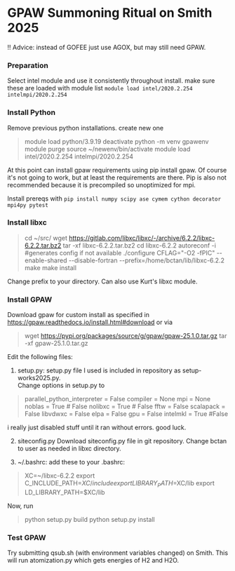 # GPAW Summoning Ritual on Smith 2025
!! Advice: instead of GOFEE just use AGOX, but may still need GPAW.

### Preparation

Select intel module and use it consistently throughout install. make sure these are loaded with module list
`module load intel/2020.2.254 intelmpi/2020.2.254`

### Install Python

Remove previous python installations. create new one 

> module load python/3.9.19
> deactivate
> python -m venv gpawenv
> module purge
> source ~/newenv/bin/activate
> module load intel/2020.2.254 intelmpi/2020.2.254

At this point can install gpaw requirements using pip install gpaw. Of course it's not going to work, but at least the requirements are there. Pip is also not recommended because it is precompiled so unoptimized for mpi.

Install prereqs with 
`pip install numpy scipy ase cymem cython decorator mpi4py pytest`
###  Install libxc

> cd ~/src/ 
> wget https://gitlab.com/libxc/libxc/-/archive/6.2.2/libxc-6.2.2.tar.bz2 
> tar -xf libxc-6.2.2.tar.bz2 
> cd libxc-6.2.2 
> autoreconf -i        #generates config if not available
> ./configure CFLAG="-O2 -fPIC" --enable-shared --disable-fortran --prefix=/home/bctan/lib/libxc-6.2.2
> make 
> make install

Change prefix to your directory. Can also use Kurt's libxc module. 


### Install GPAW

Download gpaw for custom install as specified in https://gpaw.readthedocs.io/install.html#download or via 
> wget https://pypi.org/packages/source/g/gpaw/gpaw-25.1.0.tar.gz
> tar -xf gpaw-25.1.0.tar.gz

Edit the following files: 
1. setup.py: 
setup.py file I used is included in repository as setup-works2025.py.  
Change options in setup.py to 
> parallel_python_interpreter = False
> compiler = None
> mpi = None
> noblas = True # False
> nolibxc = True # False
> fftw = False
> scalapack = False
> libvdwxc = False
> elpa = False
> gpu = False
> intelmkl = True #False

i really just disabled stuff until it ran without errors. good luck.


2. siteconfig.py
Download siteconfig.py file in git repository. Change bctan to user as needed in libxc directory.  


3. ~/.bashrc:
add these to your .bashrc: 
> XC=~/libxc-6.2.2 
> export C_INCLUDE_PATH=$XC/include 
> export LIBRARY_PATH=$XC/lib export LD_LIBRARY_PATH=$XC/lib

Now, run
> python setup.py build
> python setup.py install


### Test GPAW
Try submitting qsub.sh (with environment variables changed) on Smith. This will run atomization.py which gets energies of H2 and H2O.
